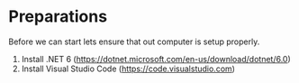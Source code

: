 # Preparations

Before we can start lets ensure that out computer is setup properly.

1. Install .NET 6 (https://dotnet.microsoft.com/en-us/download/dotnet/6.0)
2. Install Visual Studio Code (https://code.visualstudio.com)
